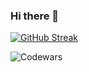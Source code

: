 ### Hi there 👋

<!--
**talgat55/talgat55** is a ✨ _special_ ✨ repository because its `README.md` (this file) appears on your GitHub profile.

Here are some ideas to get you started:

- 🔭 I’m currently working on ...
- 🌱 I’m currently learning ...
- 👯 I’m looking to collaborate on ...
- 🤔 I’m looking for help with ...
- 💬 Ask me about ...
- 📫 How to reach me: ...
- 😄 Pronouns: ...
- ⚡ Fun fact: ...
-->

[![GitHub Streak](https://streak-stats.demolab.com?user=talgat55&theme=modern-lilac)](https://git.io/streak-stats)

![Codewars](https://github.r2v.ch/codewars?user=t5lg5t55)

